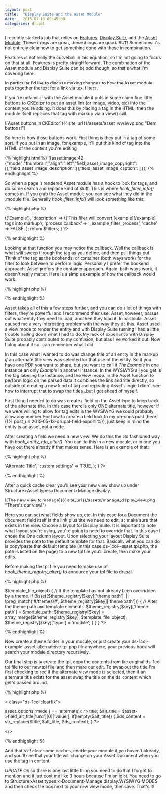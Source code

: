 ```yaml
---
layout: post
title:  "Display Suite and the Asset Module"
date:   2015-07-10 09:45:00
categories: drupal
---
```

I recently started a job that relies on [Features](https://www.drupal.org/project/features "Features"), [Display Suite](https://www.drupal.org/project/ds "ds"), and the [Asset Module](https://www.drupal.org/project/asset "Asset").  These things are great, these things are good.  BUT!  Sometimes it's not entirely clear how to get something done with these in combination.  

Features is not really the curveball in this equation, so I'm not going to focus on that at all.  Features is pretty straightforward.  The combination of the Asset module and Display Suite can be odd though, so that's what I'm covering here.  

In particular I'd like to discuss making changes to how the Asset module puts together the text for a link via text filters.  

If you're unfamiliar with the Asset module it puts in some damn fine little buttons to CKEditor to put an asset link (or image, video, etc) into the content you're adding.  It does this by placing a tag in the HTML, then the module itself replaces that tag with markup via a view() call.  

![Asset buttons in CKEditor]({{ site_url }}/assets/asset_wysiwyg.png "Dem buttons!")

So here is how those buttons work.  First thing is they put in a tag of some sort.  If you put in an image, for example, it'll put this kind of tag into the HTML of the content you're editing

{% highlight html %}
[[asset:image:42 {"mode":"thumbnail","align":"left","field_asset_image_copyright":[],"field_asset_image_description":[],"field_asset_image_caption":[]}]]
{% endhighlight %}

So when a page is rendered Asset module has a hook to look for tags, and do some search and replace kind of stuff.  This is where *hook_filter_info()* comes in.  If you grab the Asset module you can see what they did in the .module file.  Generally *hook_filter_info()* will look something like this:

{% highlight php %}
<?php
/**
 * Implements hook_filter_info().
 */
function example_filter_info() {

  $filters['example_filter'] = array(
    'title' => t('Example'),
    'description' => t('This filter will convert [example][/example] tags into markup'),
    'process callback' => '_example_filter_process',
    'cache' => FALSE,
  );

  return $filters;
}
?>
{% endhighlight %}

Looking at that function you may notice the callback.  Well the callback is what will sweep through the tag as you define, and then pull things out.  Think of the tag as the bookends, or container (both ways work) for the filter to look between to perform logic. Personally I prefer the bookend approach.  Asset prefers the container approach.  Again: both ways work, it doesn't really matter.  Here is a simple example of how the callback would work:

{% highlight php %}
<?php
/**
 * Helper function for example_filter_info
 */
function _example_filter_process($text, $filter) {

  $regex_pattern = "/(\[example\])(.*?)(\[\/example\])/";
  if (preg_match($regex_pattern, $text, $matches)) {
    /** logic goes here.  Whatever was between your tags is now available for logic **/
  }

  return $something;
}
?>
{% endhighlight %} 

Asset takes all of this a few steps further, and you can do a lot of things with filters, they're powerful and I recommend their use.  Asset, however, parses out what entity they need to load, and then they load it.  In particular Asset caused me a very interesting problem with the way they do this.  Asset used a view mode to render the entity and with Display Suite running I had a little trouble nailing down what I had to do.  My lack of experience with Display Suite probably contributed to my confusion, but alas I've worked it out.  Now I blog about it so I can remember what I did. 

In this case what I wanted to do was change title of an entity in the markup *if* an alternate title view was selected for that use of the entity.  So if you have one PDF you want to share, but you want to call it *The Example* in one instance an only *Example* in another instance.  In the WYSIWYG all you get is the tag labeling the instance, and the view mode.  In the Asset function to perform logic on the parsed data it combines the link and title directly, so outside of creating a new kind of tag and repeating Asset's logic I didn't see how to interrupt that to swap the titles...but I get ahead of myself.

First thing I needed to do was create a field on the Asset type to keep track of the alternate title.  In this case there is only ONE alternate title, however if we were willing to allow for tag edits in the WYSIWYG we could probably allow any number.  For how to create a field look to my previous post [here]({% post_url 2015-05-13-drupal-field-export %}), just keep in mind the entity is an asset, not a node.

After creating a field we need a new view!  We do this the old fashioned way with *hook_entity_info_alter()*.  You can do this in a new module, or in one you have out there already if that makes sense.  Here is an example of that:

{% highlight php %}
<?php
/**
 * Implements hook_entity_info_alter().
 */
function example_entity_info_alter(&$entity_info) {
  $entity_info['asset']['view modes']['alternate'] = array(
    'label' => 'Alternate Title',
    'custom settings' => TRUE,
  );
}
?>
{% endhighlight %}

After a quick cache clear you'll see your new view show up under Structure>Asset types>Document>Manage display.  

![The new view to manage]({{ site_url }}/assets/manage_display_view.png "There's our view!")

Here you can set what fields show up, etc.  In this case for a Document the document field itself is the link plus title we need to edit, so make sure that exists in the view.  Choose a layout for Display Suite.  It is important to note what layout you're using, you're going to need to override that.  In this case I chose the One column layout.  Upon selecting your layout Display Suite provides the path to the default template for that.  Basically what you can do is copy/paste that default template (in this case ds-1col--asset.tpl.php, the path is listed on the page) to a new tpl file you'll create, then make your edits.  

Before making the tpl file you need to make use of *hook_theme_registry_alter()* to announce your tpl file to drupal.  

{% highlight php %}
<?php

/**
 * Implements hook_theme_registry_alter().
 */
function example_theme_registry_alter(&$theme_registry) {
  // Defined path to the current module.
  $module_path = drupal_get_path('module', 'example');
  // Find all .tpl.php files in this module's folder recursively.
  $template_file_objects = drupal_find_theme_templates($theme_registry, '.tpl.php', $module_path);
  // Iterate through all found template file objects.
  foreach ($template_file_objects as $key => $template_file_object) {
      // If the template has not already been overridden by a theme.
      if (!isset($theme_registry[$key]['theme path']) || !preg_match('#/themes/#', $theme_registry[$key]['theme path'])) {
          // Alter the theme path and template elements.
          $theme_registry[$key]['theme path'] = $module_path;
          $theme_registry[$key] = array_merge($theme_registry[$key], $template_file_object);
          $theme_registry[$key]['type'] = 'module';
      }
  }
}
?>
{% endhighlight %}

Now create a theme folder in your module, or just create your ds-1col-example-asset-alternateive.tpl.php file anywhere, your previous hook will search your module directory recursively. 

Our final step is to create the tpl, copy the contents from the original ds-1col tpl file to our new tpl file, and then make our edit.  To swap out the title I'm first checking to see if the alternate view mode is selected, then if an alternate title exists for the asset swap the title on the ds_content which get's passed around.  

{% highlight php %}
<?php

/**
 * @file
 * Display Suite 1 column template.
 */
?>
<<?php print $ds_content_wrapper; print $layout_attributes; ?> class="ds-1col <?php print $classes;?> clearfix">

  <?php if (isset($title_suffix['contextual_links'])): ?>
  <?php print render($title_suffix['contextual_links']); ?>
  <?php endif; ?>

  <?php if($asset->asset_options['mode'] == 'alternate'): ?>
  <?php
  $title = $asset->title;
  $alt_title = $asset->field_alt_title['und'][0]['value'];

  if(!empty($alt_title)) {
    $ds_content = str_replace($title, $alt_title, $ds_content);
  }
  ?>
  <?php endif;?>

  <?php print $ds_content; ?>
</<?php print $ds_content_wrapper ?>>

<?php if (!empty($drupal_render_children)): ?>
  <?php print $drupal_render_children ?>
<?php endif; ?>
{% endhighlight %}

And that's it!  clear some caches, enable your module if you haven't already, and you'll see that your title will change on your Asset Document when you use the tag in content.

*UPDATE*
Ok so there is one last little thing you need to do that I forgot to mention and it just cost me like 3 hours because I'm an idiot.  You need to go to Structure>Asset types>>Document>Manage display.WYSIWYG MODES and then check the box next to your new view mode, then save.  That's it!